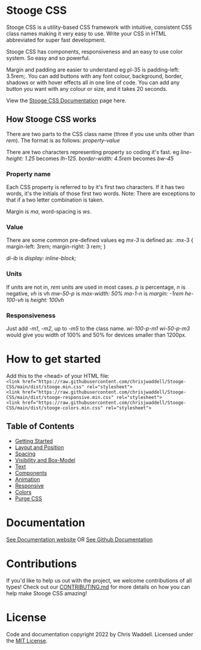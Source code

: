 # Stooge CSS
Stooge CSS is a utility-based CSS framework with intuitive, consistent CSS class names making it very easy to use. Write your CSS in HTML abbreviated for super fast development.

Stooge CSS has components, responsiveness and an easy to use color system. So easy and so powerful.

Margin and padding are easier to understand eg pl-35 is padding-left: 3.5rem;. You can add buttons with any font colour, background, border, shadows or with hover effects all in one line of code. You can add any button you want with any colour or size, and it takes 20 seconds.

View the [Stooge CSS Documentation](https://chrisjwaddell.github.io/Stooge-CSS/index.html) page here.

## How Stooge CSS works
There are two parts to the CSS class name (three if you use units other than *rem*). The format is as follows:
*property-value*

There are two characters representing property so coding it's fast.
eg *line-height: 1.25* becomes *lh-125*.
*border-width: 4.5rem* becomes *bw-45*


### Property name
Each CSS property is referred to by it's first two characters. If it has two words, it's the initials of those first two words.
Note: There are exceptions to that if a two letter combination is taken.

Margin is *ma*, word-spacing is *ws*.


### Value
There are some common pre-defined values eg
*mx-3* is defined as:
.mx-3 {
    margin-left: 3rem;
    margin-right: 3 rem;
}

*di-ib* is *display: inline-block;*


### Units
If units are not in, *rem* units are used in most cases. *p* is percentage, *n* is negative, *vh* is vh
*mw-50-p* is *max-width: 50%*
*ma-1-n* is *margin: -1rem*
*he-100-vh* is *height: 100vh*


### Responsiveness
Just add *-m1*, *-m2*, up to *-m5* to the class name.
*wi-100-p-m1 wi-50-p-m3* would give you width of 100% and 50% for devices smaller than 1200px.


# How to get started

Add this to the &lt;head&gt; of your HTML file:\
`<link href="https://raw.githubusercontent.com/chrisjwaddell/Stooge-CSS/main/dist/stooge.min.css" rel="stylesheet">`\
`<link href="https://raw.githubusercontent.com/chrisjwaddell/Stooge-CSS/main/dist/stooge-responsive.min.css" rel="stylesheet">`\
`<link href="https://raw.githubusercontent.com/chrisjwaddell/Stooge-CSS/main/dist/stooge-colors.min.css" rel="stylesheet">`

## Table of Contents
- [Getting Started](https://chrisjwaddell.github.io/Stooge-CSS/)
- [Layout and Position](https://chrisjwaddell.github.io/Stooge-CSS/layout-and-position.html)
- [Spacing](https://chrisjwaddell.github.io/Stooge-CSS/spacing.html)
- [Visibility and Box-Model](https://chrisjwaddell.github.io/Stooge-CSS/visibility-and-box-model.html)
- [Text](https://chrisjwaddell.github.io/Stooge-CSS/text.html)
- [Components](https://chrisjwaddell.github.io/Stooge-CSS/components.html)
- [Animation](https://chrisjwaddell.github.io/Stooge-CSS/animation.html)
- [Responsive](https://chrisjwaddell.github.io/Stooge-CSS/responsive.html)
- [Colors](https://chrisjwaddell.github.io/Stooge-CSS/colors.html)
- [Purge CSS](https://chrisjwaddell.github.io/Stooge-CSS/purgecss.html)


# Documentation
[See Documentation website](https://chrisjwaddell.github.io/Stooge-CSS/)
OR
[See Github Documentation](https://github.com/chrisjwaddell/Stooge-CSS/tree/main/docs)


# Contributions
If you'd like to help us out with the project, we welcome contributions of all types! Check out our [CONTRIBUTING.md](https://github.com/chrisjwaddell/Stooge-CSS/blob/main/CONTRIBUTIONS.md) for more details on how you can help make Stooge CSS amazing!


# License
Code and documentation copyright 2022 by Chris Waddell.
Licensed under the [MIT License](https://github.com/chrisjwaddell/Stooge-CSS/blob/main/LICENSE).

